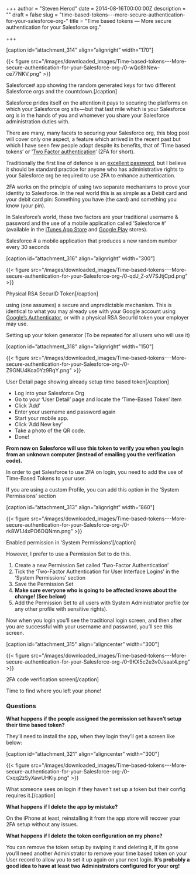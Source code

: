 +++
author = "Steven Herod"
date = 2014-08-16T00:00:00Z
description = ""
draft = false
slug = "time-based-tokens---more-secure-authentication-for-your-salesforce-org-"
title = "Time based tokens — More secure authentication for your Salesforce org."

+++


[caption id=”attachment_314" align=”alignright” width=”170"]

{{< figure src="/images/downloaded_images/Time-based-tokens---More-secure-authentication-for-your-Salesforce-org-/0-wQc8hNew-ce77NKV.png" >}}

Salesforce# app showing the random generated keys for two different Salesforce orgs and the countdown.[/caption]

Salesforce prides itself on the attention it pays to securing the platforms on which your Salesforce org sits — but that last mile which is your Salesforce org is in the hands of you and whomever you share your Salesforce administration duties with.

There are many, many facets to securing your Salesforce org, this blog post will cover only one aspect, a feature which arrived in the recent past but which I have seen few people adopt despite its benefits, that of ‘Time based tokens’ or ‘[Two Factor authentication](http://en.wikipedia.org/wiki/Multi-factor_authentication)’ (2FA for short).

Traditionally the first line of defence is an [excellent password](https://www.schneier.com/blog/archives/2014/03/choosing_secure_1.html), but I believe it should be standard practice for anyone who has administrative rights to your Salesforce org be required to use 2FA to enhance authentication.

2FA works on the principle of using two separate mechanisms to prove your identity to Salesforce. In the real world this is as simple as a Debit card and your debit card pin: Something you have (the card) and something you know (your pin).

In Salesforce’s world, these two factors are your traditional username & password and the use of a mobile application called ‘Salesforce #’ (available in the [iTunes App Store](https://itunes.apple.com/au/app/salesforce/id782057975?mt=8) and [Google Play](https://play.google.com/store/apps/details?id=com.salesforce.authenticator) stores).

Salesforce # a mobile application that produces a new random number every 30 seconds

[caption id=”attachment_316" align=”alignright” width=”300"]

{{< figure src="/images/downloaded_images/Time-based-tokens---More-secure-authentication-for-your-Salesforce-org-/0-qdJ_Z-xV7SJtjCpd.png" >}}

Physical RSA SecurID Token[/caption]

using (one assumes) a secure and unpredictable mechanism. This is identical to what you may already use with your Google account using [Google’s Authenticator](http://en.wikipedia.org/wiki/Google_Authenticator), or with a physical RSA SecurId token your employer may use.

Setting up your token generator (To be repeated for all users who will use it)

[caption id=”attachment_318" align=”alignright” width=”150"]

{{< figure src="/images/downloaded_images/Time-based-tokens---More-secure-authentication-for-your-Salesforce-org-/0-Z9GNU4Kca0Yz9RqY.png" >}}

User Detail page showing already setup time based token[/caption]

* Log into your Salesforce Org
* Go to your ‘User Detail’ page and locate the ‘Time-Based Token’ item
* Click ‘Add’
* Enter your username and password again
* Start your mobile app.
* Click ‘Add New key’
* Take a photo of the QR code.
* Done!

**From now on Salesforce will use this token to verify you when you login from an unknown computer (instead of emailing you the verification code).**

In order to get Salesforce to use 2FA on login, you need to add the use of Time-Based Tokens to your user.

If you are using a custom Profile, you can add this option in the ‘System Permissions’ section

[caption id=”attachment_313" align=”alignright” width=”860"]

{{< figure src="/images/downloaded_images/Time-based-tokens---More-secure-authentication-for-your-Salesforce-org-/0-rk8W1J4xPO6OQNmn.png" >}}

Enabled permission in ‘System Permissions’[/caption]

However, I prefer to use a Permission Set to do this.

1. Create a new Permission Set called ‘Two-Factor Authentication’
2. Tick the ‘Two-Factor Authentication for User Interface Logins’ in the ‘System Permissions’ section
3. Save the Permission Set
4. **Make sure everyone who is going to be affected knows about the change! (See below)**
5. Add the Permission Set to all users with System Administrator profile (or any other profile with sensitive rights).

Now when you login you’ll see the traditional login screen, and then after you are successful with your username and password, you’ll see this screen.

[caption id=”attachment_315" align=”aligncenter” width=”300"]

{{< figure src="/images/downloaded_images/Time-based-tokens---More-secure-authentication-for-your-Salesforce-org-/0-9KX5c2e3v0Jsaat4.png" >}}

2FA code verification screen[/caption]

Time to find where you left your phone!

### Questions

**What happens if the people assigned the permission set haven’t setup their time based token?**

They’ll need to install the app, when they login they’ll get a screen like below:

[caption id=”attachment_321" align=”aligncenter” width=”300"]

{{< figure src="/images/downloaded_images/Time-based-tokens---More-secure-authentication-for-your-Salesforce-org-/0-Cxqq2zSyXawUHKiy.png" >}}

What someone sees on login if they haven’t set up a token but their config requires it.[/caption]

**What happens if I delete the app by mistake?**

On the iPhone at least, reinstalling it from the app store will recover your 2FA setup without any issues.

**What happens if I delete the token configuration on my phone?**

You can remove the token setup by swiping it and deleting it, if its gone you’ll need another Administrator to remove your time based token on your User record to allow you to set it up again on your next login. **It’s probably a good idea to have at least two Administrators configured for your org!**

